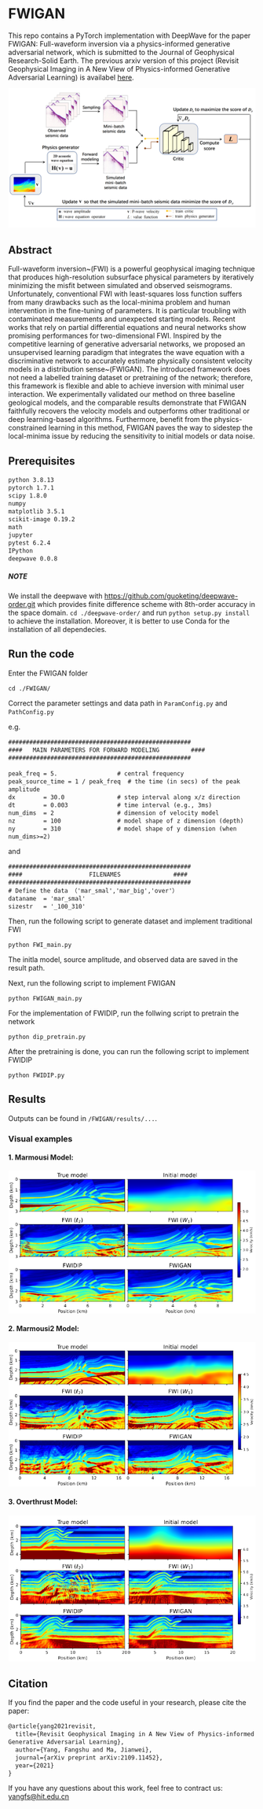# FWIGAN
This repo contains a PyTorch implementation with DeepWave for the paper FWIGAN: Full-waveform inversion via a physics-informed generative adversarial network, which is submitted to the Journal of Geophysical Research-Solid Earth. The previous arxiv version of this project (Revisit Geophysical Imaging in A New View of Physics-informed Generative Adversarial Learning) is availabel [here](https://arxiv.org/abs/2109.11452).

![Flowchart of FWIGAN](/images/flowchat.png)

## Abstract
Full-waveform inversion~(FWI) is a powerful geophysical imaging technique that produces high-resolution subsurface physical parameters by iteratively minimizing the misfit between simulated and observed seismograms. Unfortunately, conventional FWI with least-squares loss function suffers from many drawbacks such as the local-minima problem and human intervention in the fine-tuning of parameters. It is particular troubling with contaminated measurements and unexpected starting models. Recent works that rely on partial differential equations and neural networks show promising performances for two-dimensional FWI. Inspired by the competitive learning of generative adversarial networks, we proposed an unsupervised learning paradigm that integrates the wave equation with a discriminative network to accurately estimate physically consistent velocity models in a distribution sense~(FWIGAN). The introduced framework does not need a labelled training dataset or pretraining of the network; therefore,  this framework is flexible and able to achieve inversion with minimal user interaction. We experimentally validated our method on three baseline geological models, and the comparable results demonstrate that FWIGAN faithfully recovers the velocity models and outperforms other traditional or deep learning-based algorithms. Furthermore, benefit from the physics-constrained learning in this method, FWIGAN paves the way to sidestep the local-minima issue by reducing the sensitivity to initial models or data noise.

## Prerequisites
```
python 3.8.13  
pytorch 1.7.1
scipy 1.8.0
numpy 
matplotlib 3.5.1
scikit-image 0.19.2
math
jupyter
pytest 6.2.4
IPython
deepwave 0.0.8
```
##### NOTE 
We install the deepwave with https://github.com/guoketing/deepwave-order.git which provides finite difference scheme with 8th-order accuracy in the space domain. ```cd ./deepwave-order/``` and run ```python setup.py install ``` to achieve the installation. Moreover, it is better to use Conda for the installation of all dependecies.

## Run the code
Enter the FWIGAN folder
```
cd ./FWIGAN/
```
Correct the parameter settings and data path in ```ParamConfig.py``` and ```PathConfig.py```

e.g.
```
####################################################
####   MAIN PARAMETERS FOR FORWARD MODELING         ####
####################################################

peak_freq = 5.                 # central frequency
peak_source_time = 1 / peak_freq  # the time (in secs) of the peak amplitude
dx        = 30.0               # step interval along x/z direction
dt        = 0.003              # time interval (e.g., 3ms)
num_dims  = 2                  # dimension of velocity model
nz        = 100                # model shape of z dimension (depth)
ny        = 310                # model shape of y dimension (when num_dims>=2)
```
and 
```
####################################################
####                   FILENAMES               ####
####################################################
# Define the data （'mar_smal','mar_big','over'）
dataname  = 'mar_smal'
sizestr   = '_100_310'
```
Then, run the following script to generate dataset and implement traditional FWI 
```
python FWI_main.py
```
The initla model, source amplitude, and observed data are saved in the result path.

Next, run the following script to implement FWIGAN
```
python FWIGAN_main.py
```
For the implementation of FWIDIP, run the follwing script to pretrain the network
```
python dip_pretrain.py
```
After the pretraining is done, you can run the following script to implement FWIDIP
```
python FWIDIP.py
```

## Results
Outputs can be found in ```/FWIGAN/results/...```.
### Visual examples
#### 1. Marmousi Model:
![Inversion results of the Marmousi2 model.](/images/mar_smal_rec.png)

#### 2. Marmousi2 Model:
![Inversion results of the Marmousi2 model.](/images/mar_big_rec.png)

#### 3. Overthrust Model:
![Inversion results of the Marmousi2 model.](/images/over_rec.png)

## Citation

If you find the paper and the code useful in your research, please cite the paper:
```
@article{yang2021revisit,
  title={Revisit Geophysical Imaging in A New View of Physics-informed Generative Adversarial Learning},
  author={Yang, Fangshu and Ma, Jianwei},
  journal={arXiv preprint arXiv:2109.11452},
  year={2021}
}
```
If you have any questions about this work, feel free to contract us: yangfs@hit.edu.cn
